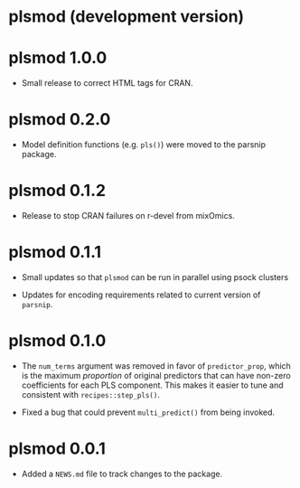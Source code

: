 # plsmod (development version)

# plsmod 1.0.0

* Small release to correct HTML tags for CRAN.

# plsmod 0.2.0

* Model definition functions (e.g. `pls()`) were moved to the parsnip package.

# plsmod 0.1.2

 * Release to stop CRAN failures on r-devel from mixOmics. 
 
# plsmod 0.1.1

 * Small updates so that `plsmod` can be run in parallel using psock clusters 
 
 * Updates for encoding requirements related to current version of `parsnip`. 


# plsmod 0.1.0

* The `num_terms` argument was removed in favor of `predictor_prop`, which is the maximum _proportion_ of original predictors that can have non-zero coefficients for each PLS component. This makes it easier to tune and consistent with `recipes::step_pls()`. 

* Fixed a bug that could prevent `multi_predict()` from being invoked. 

# plsmod 0.0.1

* Added a `NEWS.md` file to track changes to the package.
